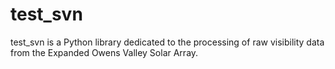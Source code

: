 # test_svn

test_svn is a Python library dedicated to the processing of raw visibility data from the Expanded Owens Valley Solar Array. 
